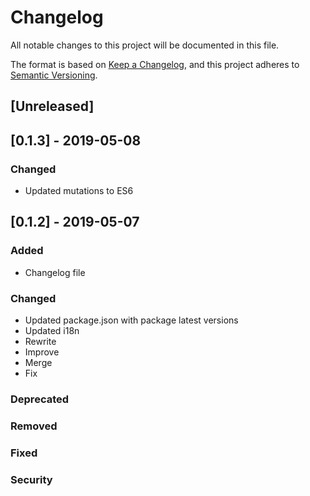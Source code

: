 # Changelog

All notable changes to this project will be documented in this file.

The format is based on [Keep a Changelog](https://keepachangelog.com/en/1.0.0/),
and this project adheres to [Semantic Versioning](https://semver.org/spec/v2.0.0.html).

## [Unreleased]

## [0.1.3] - 2019-05-08

### Changed

- Updated mutations to ES6

## [0.1.2] - 2019-05-07

### Added

- Changelog file

### Changed

- Updated package.json with package latest versions
- Updated i18n
- Rewrite
- Improve
- Merge
- Fix

### Deprecated

### Removed

### Fixed

### Security
